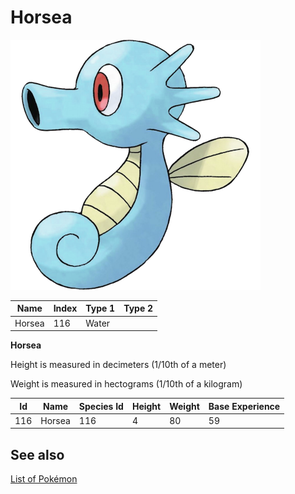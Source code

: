 # Horsea


![Horsea](images/116.png)

| **Name** | **Index** | **Type 1** | **Type 2** |
|----|----|----|----|
| Horsea | 116 | Water  |  |

**Horsea** 


Height is measured in decimeters (1/10th of a meter)

Weight is measured in hectograms (1/10th of a kilogram)

| **Id** | **Name** | **Species Id** | **Height** | **Weight** | **Base Experience** |
|--------|----------|----------------|------------|------------|---------------------|
| 116 | Horsea | 116 | 4 | 80 | 59 |


## See also

[List of Pokémon](../pokemon.md)
